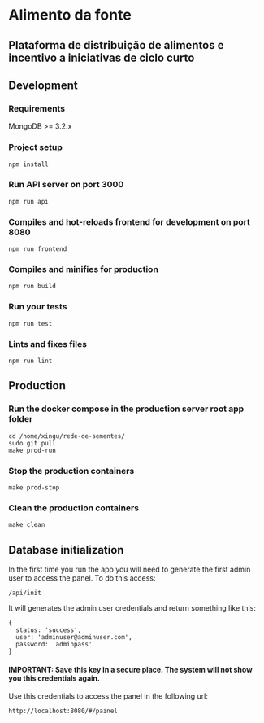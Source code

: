 # Alimento da fonte

## Plataforma de distribuição de alimentos e incentivo a iniciativas de ciclo curto

## Development

### Requirements

MongoDB >= 3.2.x

### Project setup
```
npm install
```
### Run API server on port 3000
```
npm run api
```
### Compiles and hot-reloads frontend for development on port 8080
```
npm run frontend
```

### Compiles and minifies for production
```
npm run build
```

### Run your tests
```
npm run test
```

### Lints and fixes files
```
npm run lint
```

## Production

### Run the docker compose in the production server root app folder

```
cd /home/xingu/rede-de-sementes/
sudo git pull
make prod-run
```

### Stop the production containers

```
make prod-stop
```

### Clean the production containers

```
make clean
```

## Database initialization

In the first time you run the app you will need to generate the first admin user to access the panel. To do this access:

```
/api/init
```

It will generates the admin user credentials and return something like this:

```
{
  status: 'success',
  user: 'adminuser@adminuser.com',
  password: 'adminpass'
}
```

#### IMPORTANT: Save this key in a secure place. The system will not show you this credentials again.

Use this credentials to access the panel in the following url:

```
http://localhost:8080/#/painel
```
